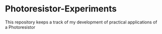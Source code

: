 # Photoresistor-Experiments
This repository keeps a track of my development of practical applications of a Photoresistor
